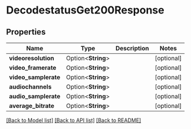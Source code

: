 # DecodestatusGet200Response

## Properties

Name | Type | Description | Notes
------------ | ------------- | ------------- | -------------
**videoresolution** | Option<**String**> |  | [optional]
**video_framerate** | Option<**String**> |  | [optional]
**video_samplerate** | Option<**String**> |  | [optional]
**audiochannels** | Option<**String**> |  | [optional]
**audio_samplerate** | Option<**String**> |  | [optional]
**average_bitrate** | Option<**String**> |  | [optional]

[[Back to Model list]](../README.md#documentation-for-models) [[Back to API list]](../README.md#documentation-for-api-endpoints) [[Back to README]](../README.md)


